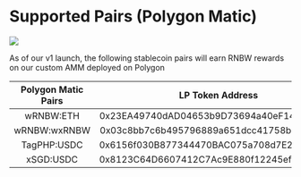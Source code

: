 # Supported Pairs (Polygon Matic)

![](<../../.gitbook/assets/photo\_2021-09-07\_10-18-44 (1).jpg>)

As of our v1 launch, the following stablecoin pairs will earn RNBW rewards on our custom AMM deployed on Polygon

| Polygon Matic Pairs |              LP Token Address              |
| :-----------------: | :----------------------------------------: |
|      wRNBW:ETH      | 0x23EA49740dAD04653b9D73694a40eF14bFfF8833 |
|     wRNBW:wxRNBW    | 0x03c8bb7c6b495796889a651dcc41758be4527122 |
|     TagPHP:USDC     | 0x6156f030B877344470BAC075a708d7E27602cc17 |
|      xSGD:USDC      | 0x8123C64D6607412C7Ac9E880f12245ef22558b14 |
